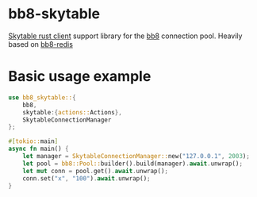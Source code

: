 # bb8-skytable

[Skytable rust client](https://github.com/skytable/client-rust) support library for the [bb8](https://github.com/djc/bb8) connection pool. Heavily based on [bb8-redis](https://github.com/djc/bb8/tree/main/redis)

# Basic usage example

```rust
use bb8_skytable::{
    bb8,
    skytable:{actions::Actions},
    SkytableConnectionManager
};

#[tokio::main]
async fn main() {
	let manager = SkytableConnectionManager::new("127.0.0.1", 2003);
	let pool = bb8::Pool::builder().build(manager).await.unwrap();
  	let mut conn = pool.get().await.unwrap();
    conn.set("x", "100").await.unwrap();
}
```
